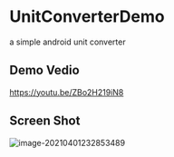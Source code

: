# UnitConverterDemo
a simple android unit converter

## Demo Vedio
https://youtu.be/ZBo2H219iN8

## Screen Shot
![image-20210401232853489](https://p3.ssl.qhimg.com/t01c6f793a726b6d38c.png)
